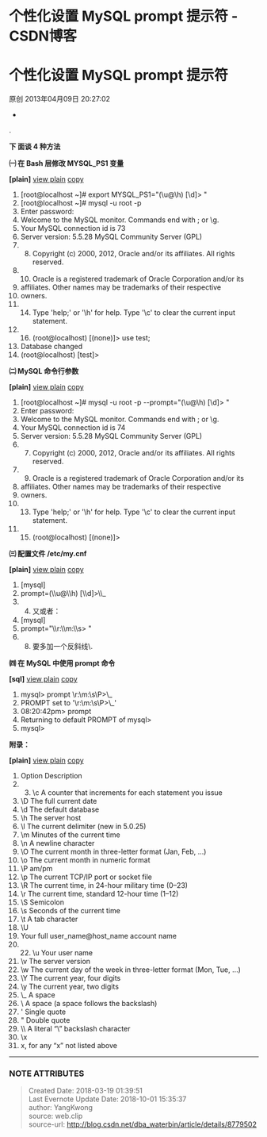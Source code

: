 # 个性化设置 MySQL prompt 提示符 - CSDN博客

  

# 个性化设置 MySQL prompt 提示符

原创  2013年04月09日 20:27:02

  * 
.

**下 面谈 4 种方法**  
  
  

**㈠ 在 Bash 层修改 MYSQL_PS1 变量**

  

 **[plain]** [view
plain](http://blog.csdn.net/dba_waterbin/article/details/8779502# "view
plain") [copy](http://blog.csdn.net/dba_waterbin/article/details/8779502#
"copy")

  1. [root@localhost ~]# export MYSQL_PS1="(\u@\h) [\d]> " 
  2. [root@localhost ~]# mysql -u root -p 
  3. Enter password: 
  4. Welcome to the MySQL monitor. Commands end with ; or \g. 
  5. Your MySQL connection id is 73 
  6. Server version: 5.5.28 MySQL Community Server (GPL) 
  7.   8. Copyright (c) 2000, 2012, Oracle and/or its affiliates. All rights reserved. 
  9.   10. Oracle is a registered trademark of Oracle Corporation and/or its 
  11. affiliates. Other names may be trademarks of their respective 
  12. owners. 
  13.   14. Type 'help;' or '\h' for help. Type '\c' to clear the current input statement. 
  15.   16. (root@localhost) [(none)]> use test; 
  17. Database changed 
  18. (root@localhost) [test]>

  
  

**㈡ MySQL 命令行参数**  

  

 **[plain]** [view
plain](http://blog.csdn.net/dba_waterbin/article/details/8779502# "view
plain") [copy](http://blog.csdn.net/dba_waterbin/article/details/8779502#
"copy")

  1. [root@localhost ~]# mysql -u root -p --prompt="(\u@\h) [\d]> " 
  2. Enter password: 
  3. Welcome to the MySQL monitor. Commands end with ; or \g. 
  4. Your MySQL connection id is 74 
  5. Server version: 5.5.28 MySQL Community Server (GPL) 
  6.   7. Copyright (c) 2000, 2012, Oracle and/or its affiliates. All rights reserved. 
  8.   9. Oracle is a registered trademark of Oracle Corporation and/or its 
  10. affiliates. Other names may be trademarks of their respective 
  11. owners. 
  12.   13. Type 'help;' or '\h' for help. Type '\c' to clear the current input statement. 
  14.   15. (root@localhost) [(none)]>

  
  

**㈢ 配置文件 /etc/my.cnf**  

  

 **[plain]** [view
plain](http://blog.csdn.net/dba_waterbin/article/details/8779502# "view
plain") [copy](http://blog.csdn.net/dba_waterbin/article/details/8779502#
"copy")

  1. [mysql] 
  2. prompt=(\\\u@\\\h) [\\\d]>\\\\_ 
  3.   4. 又或者： 
  5. [mysql] 
  6. prompt="\\\r:\\\m:\\\s> " 
  7.   8. 要多加一个反斜线\\. 

  
  

**㈣ 在 MySQL 中使用 prompt 命令**  

  

 **[sql]** [view
plain](http://blog.csdn.net/dba_waterbin/article/details/8779502# "view
plain") [copy](http://blog.csdn.net/dba_waterbin/article/details/8779502#
"copy")

  1. mysql> prompt \r:\m:\s\P>\\_ 
  2. PROMPT set to '\r:\m:\s\P>\\_'
  3. 08:20:42pm> prompt 
  4. Returning to default PROMPT of mysql>
  5. mysql>

  
  

**附录：**  

  

 **[plain]** [view
plain](http://blog.csdn.net/dba_waterbin/article/details/8779502# "view
plain") [copy](http://blog.csdn.net/dba_waterbin/article/details/8779502#
"copy")

  1. Option Description 
  2.   3. \c A counter that increments for each statement you issue 
  4. \D The full current date 
  5. \d The default database 
  6. \h The server host 
  7. \l The current delimiter (new in 5.0.25) 
  8. \m Minutes of the current time 
  9. \n A newline character 
  10. \O The current month in three-letter format (Jan, Feb, …) 
  11. \o The current month in numeric format 
  12. \P am/pm 
  13. \p The current TCP/IP port or socket file 
  14. \R The current time, in 24-hour military time (0–23) 
  15. \r The current time, standard 12-hour time (1–12) 
  16. \S Semicolon 
  17. \s Seconds of the current time 
  18. \t A tab character 
  19. \U 
  20. Your full user_name@host_name account name 
  21.   22. \u Your user name 
  23. \v The server version 
  24. \w The current day of the week in three-letter format (Mon, Tue, …) 
  25. \Y The current year, four digits 
  26. \y The current year, two digits 
  27. \\_ A space 
  28. \ A space (a space follows the backslash) 
  29. \' Single quote 
  30. \" Double quote 
  31. \\\ A literal “\” backslash character 
  32. \x 
  33. x, for any “x” not listed above 

  
  

  


---
### NOTE ATTRIBUTES
>Created Date: 2018-03-19 01:39:51  
>Last Evernote Update Date: 2018-10-01 15:35:37  
>author: YangKwong  
>source: web.clip  
>source-url: http://blog.csdn.net/dba_waterbin/article/details/8779502  